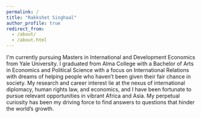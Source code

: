 ```yaml
---
permalink: /
title: "Rakkshet Singhaal"
author_profile: true
redirect_from: 
  - /about/
  - /about.html
---
```


I'm currently pursuing Masters in International and Development Economics from Yale University. I graduated from Alma College with a Bachelor of Arts in Economics and Political Science with a focus on International Relations with dreams of helping people who haven’t been given their fair chance in society. My research and career interest lie at the nexus of international diplomacy, human rights law, and economics, and I have been fortunate to pursue relevant opportunities in vibrant Africa and Asia. My perpetual curiosity has been my driving force to find answers to questions that hinder the world’s growth.
